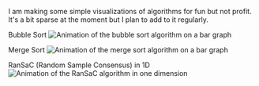 I am making some simple visualizations of algorithms for fun but not profit. It's a bit sparse at the moment but I plan to add to it regularly.

Bubble Sort
![Animation of the bubble sort algorithm on a bar graph](https://github.com/snorthway/algo-viz/tree/master/gifs/bubble_sort.gif)

Merge Sort
![Animation of the merge sort algorithm on a bar graph](https://github.com/snorthway/algo-viz/tree/master/gifs/merge_sort.gif)

RanSaC (Random Sample Consensus) in 1D
![Animation of the RanSaC algorithm in one dimension](https://github.com/snorthway/algo-viz/tree/master/gifs/ransac_1d.gif)
